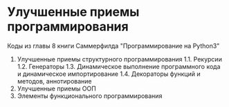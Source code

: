 # Улучшенные приемы программирования
Коды из главы 8 книги Саммерфилда "Программирование на Python3"

1. Улучшенные приемы структурного программирования
   1.1. Рекурсии
   1.2. Генераторы
   1.3. Динамическое выполнение программного кода и динамическое импортирование
   1.4. Декораторы функций и методов, аннотирование
2. Улучшенные приемы ООП
3. Элементы функционального программирования